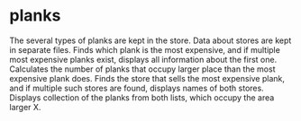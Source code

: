 # planks
The several types of planks are kept in the store. Data about stores are kept in separate files. Finds which plank is the most expensive, and if multiple most expensive planks exist, displays all information about the first one. Calculates the number of planks that occupy larger place than the most expensive plank does. Finds the store that sells the most expensive plank, and if multiple such stores are found, displays names of both stores. Displays collection of the planks from both lists, which occupy the area larger X. 
